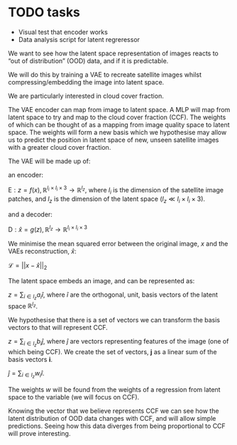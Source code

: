 # TODO tasks

- Visual test that encoder works 
- Data analysis script for latent regreressor 


We want to see how the latent space representation of images reacts to “out of distribution” (OOD) data, and if it is predictable.

We will do this by training a VAE to recreate satellite images whilst compressing/embedding the image into latent space.

We are particularly interested in cloud cover fraction.

The VAE encoder can map from image to latent space. A MLP will map from latent space to try and map to the cloud cover fraction (CCF). The weights of which can be thought of as a mapping from image quality space to latent space. The weights will form a new basis which we hypothesise may allow us to predict the position in latent space of new, unseen satellite images with a greater cloud cover fraction.

The $\text{VAE}$ will be made up of:

 an encoder:

 $\text{E}: z=f(x), \mathbb{R}^{l_i\times l_i\times 3} \rightarrow \mathbb{R}^{l_z}$, where $l_i$ is the dimension of the satellite image patches, and $l_z$ is the dimension of the latent space ($l_z \ll l_i\times l_i\times 3$).

and a decoder:

$\text{D}: \hat{x} = g(z), \mathbb{R}^{l_z}\rightarrow\mathbb{R}^{l_i\times l_i\times 3}$

We minimise the mean squared error between the original image, $x$ and the $\text{VAE}$s reconstruction, $\hat x$:

$\mathcal L = ||x-\hat x||_2$

The latent space embeds an image, and can be represented as:

$z=\sum_{i\in l_z}a_i\hat{i}$, where $\hat i$ are the orthogonal, unit, basis vectors of the latent space $\mathbb{R}^{l_z}$.

We hypothesise that there is a set of vectors we can transform the basis vectors to that will represent CCF.

$z=\sum_{i\in l_z}b_i\hat{j}$, where $\hat{j}$ are vectors representing features of the image (one of which being CCF). We create the set of vectors, $\mathbf{j}$ as a linear sum of the basis vectors $\mathbf{i}$. 

$\hat j = \sum_{i\in l_z}w_i\hat i$.

The weights $w$ will be found from the weights of a regression from latent space to the variable (we will focus on CCF).

Knowing the vector that we believe represents CCF we can see how the latent distribution of OOD data changes with CCF, and will allow simple predictions. Seeing how this data diverges from being proportional to CCF will prove interesting.